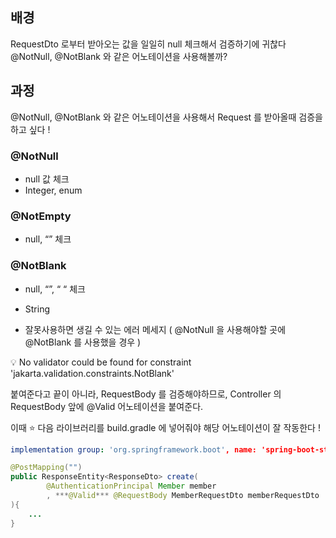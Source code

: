 ## 배경

RequestDto 로부터 받아오는 값을 일일히 null 체크해서 검증하기에 귀찮다
@NotNull, @NotBlank 와 같은 어노테이션을 사용해볼까?

## 과정

@NotNull, @NotBlank 와 같은 어노테이션을 사용해서 Request 를 받아올때 검증을 하고 싶다 !

### @NotNull

- null 값 체크
- Integer, enum

### @NotEmpty

- null, “” 체크

### @NotBlank

- null, “”, “ “ 체크
- String

- 잘못사용하면 생길 수 있는 에러 메세지 ( @NotNull 을 사용해야할 곳에 @NotBlank 를 사용했을 경우 )

<aside>
💡 No validator could be found for constraint 'jakarta.validation.constraints.NotBlank'

</aside>

붙여준다고 끝이 아니라, RequestBody 를 검증해야하므로, Controller 의 RequestBody 앞에 @Valid 어노테이션을 붙여준다.

이때 ⭐️ 다음 라이브러리를 build.gradle 에 넣어줘야 해당 어노테이션이 잘 작동한다 !

```yaml
implementation group: 'org.springframework.boot', name: 'spring-boot-starter-validation', version: '2.5.4'
```

```java
@PostMapping("")
public ResponseEntity<ResponseDto> create(
        @AuthenticationPrincipal Member member
        , ***@Valid*** @RequestBody MemberRequestDto memberRequestDto
){
	...
}
```